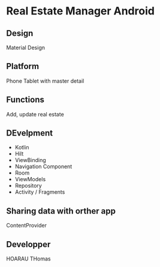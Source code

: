 # Real Estate Manager Android

## Design
Material Design

## Platform
Phone
Tablet with master detail

## Functions
Add, update real estate

## DEvelpment
- Kotlin 
- Hilt
- ViewBinding
- Navigation Component
- Room
- ViewModels
- Repository
- Activity / Fragments

## Sharing data with orther app
ContentProvider

## Developper
HOARAU THomas